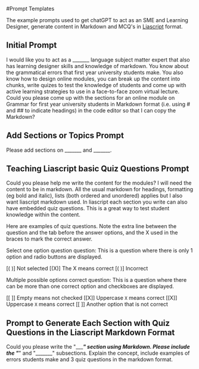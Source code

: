 #Prompt Templates

The example prompts used to get chatGPT to act as an SME and Learning Designer, generate content in Markdown and MCQ's in [Liascript](https://liascript.github.io/) format.

## Initial Prompt

I would like you to act as a _______ language subject matter expert that also has learning designer skills and knowledge of markdown. You know about the grammatical errors that first year university students make. You also know how to design online modules, you can break up the content into chunks, write quizes to test the knowledge of students and come up with active learning strategies to use in a face-to-face zoom virtual lecture. Could you please come up with the sections for an online module on Grammar for first year university students in Markdown format (i.e. using # and ## to indicate headings) in the code editor so that I can copy the Markdown? 

## Add Sections or Topics Prompt

Please add sections on _______ and _______.

## Teaching Liascript basic Quiz Questions Prompt

Could you please help me write the content for the modules? I will need the content to be in markdown. All the usual markdown for headings, formatting (eg bold and italic), lists (both ordered and unordered) applies but I also want liascript markdown used. In liascript each section you write can also have embedded quiz questions. This is a great way to test student knowledge within the content. 

Here are examples of quiz questions. Note the extra line between the question and the tab before the answer options, and the X used in the braces to mark the correct answer.

Select one option question question: This is a question where there is only 1 option and radio buttons are displayed.

  [( )] Not selected
  [(X)] The X means correct
  [( )] Incorrect

Multiple possible options correct question: This is a question where there can be more than one correct option and checkboxes are displayed.

  [[ ]] Empty means not checked
  [[X]] Uppercase `X` means correct 
  [[X]] Uppercase `X` means correct 
  [[ ]] Another option that is not correct
  
## Prompt to Generate Each Section with Quiz Questions in the Liascript Markdown Format

Could you please write the "________" section using Markdown. Please include the "_____" and "_______" subsections. Explain the concept, include examples of errors students make and 3 quiz questions in the markdown format.
